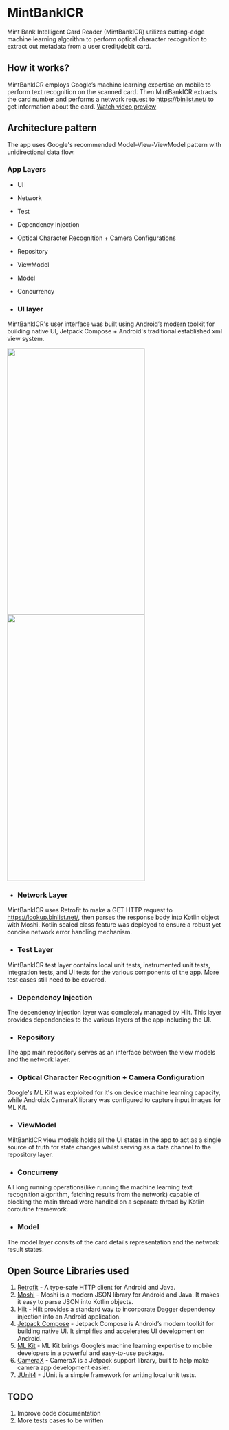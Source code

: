 # MintBankICR
Mint Bank Intelligent Card Reader (MintBankICR) utilizes cutting-edge machine learning algorithm to perform optical character recognition to extract out metadata from a user credit/debit card.

## How it works?
MintBankICR employs Google’s machine learning expertise on mobile to perform text recognition on the scanned card. Then MintBankICR extracts the card number and performs a 
network request to https://binlist.net/ to get information about the card. [Watch video preview](https://www.youtube.com/watch?v=VQSc8kc2JLw)

## Architecture pattern
The app uses Google's recommended Model-View-ViewModel pattern with unidirectional data flow. 

### App Layers
* UI 
* Network 
* Test
* Dependency Injection 
* Optical Character Recognition + Camera Configurations 
* Repository
* ViewModel
* Model 
* Concurrency 

* ### UI layer 
MintBankICR's user interface was built using Android’s modern toolkit for building native UI, Jetpack Compose + Android's traditional established xml view system.

  <img src="https://user-images.githubusercontent.com/43956851/110859787-43546900-82bc-11eb-9ad2-a882a515f580.png" width="320" height="620"> <img src="https://user-images.githubusercontent.com/43956851/110861661-c080dd80-82be-11eb-8ef1-057a7a6484cf.png" width="320" height="620">


* ### Network Layer 
MintBankICR uses Retrofit to make a GET HTTP request to https://lookup.binlist.net/, then parses the response body into Kotlin object with Moshi. 
Kotlin sealed class feature was deployed to ensure a robust yet concise network error handling mechanism.

* ### Test Layer
MintBankICR test layer contains local unit tests, instrumented unit tests, integration tests, and UI tests for the various components of the app.
More test cases still need to be covered.

* ### Dependency Injection
The dependency injection layer was completely managed by Hilt. This layer provides dependencies to the various layers of the app including the UI.

* ### Repository
The app main repository serves as an interface between the view models and the network layer.

* ### Optical Character Recognition + Camera Configuration
Google's ML Kit was exploited for it's on device machine learning capacity, while Androidx CameraX library was configured to capture input images for ML Kit.

* ### ViewModel


MiltBankICR view models holds all the UI states in the app to act as a single source of truth for state changes whilst serving as a data channel to the repository layer.

* ### Concurreny 
All long running operations(like running the machine learning text recognition algorithm, fetching results from the network) capable of blocking the main thread were handled on 
a separate thread by Kotlin coroutine framework.

* ### Model
The model layer consits of the card details representation and the network result states.

## Open Source Libraries used 
1. [Retrofit](https://github.com/square/retrofit) - A type-safe HTTP client for Android and Java.
2. [Moshi](https://github.com/square/moshi) - Moshi is a modern JSON library for Android and Java. It makes it easy to parse JSON into Kotlin objects.
3. [Hilt](https://developer.android.com/jetpack/androidx/releases/hilt) - Hilt provides a standard way to incorporate Dagger dependency injection into an Android application.
4. [Jetpack Compose](https://developer.android.com/jetpack/compose) - Jetpack Compose is Android’s modern toolkit for building native UI. It simplifies and accelerates UI development on Android.
5. [ML Kit](https://developers.google.com/ml-kit) - ML Kit brings Google’s machine learning expertise to mobile developers in a powerful and easy-to-use package.
6. [CameraX](https://developer.android.com/jetpack/androidx/releases/camera) - CameraX is a Jetpack support library, built to help make camera app development easier.
7. [JUnit4](https://junit.org/junit4/) - JUnit is a simple framework for writing local unit tests.

## TODO
1. Improve code documentation
2. More tests cases to be written
